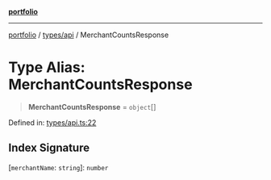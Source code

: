 [**portfolio**](../../../README.md)

***

[portfolio](../../../modules.md) / [types/api](../README.md) / MerchantCountsResponse

# Type Alias: MerchantCountsResponse

> **MerchantCountsResponse** = `object`[]

Defined in: [types/api.ts:22](https://github.com/tnorlund/Portfolio/blob/2832e31679a96a0072d335c241e9fee4ea32b107/portfolio/types/api.ts#L22)

## Index Signature

\[`merchantName`: `string`\]: `number`
